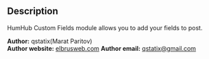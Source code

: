 ## Description

HumHub Custom Fields module allows you to add your fields to post.

__Author:__ qstatix(Marat Paritov)  
__Author website:__ [elbrusweb.com](http://elbrusweb.com/s/humhub-custom-fields/)
__Author email:__ qstatix@gmail.com
